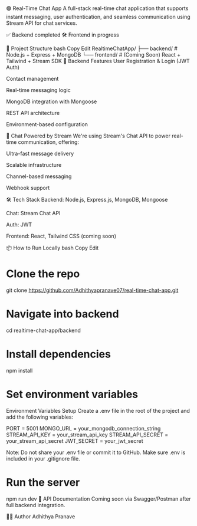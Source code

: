 🟢 Real-Time Chat App
A full-stack real-time chat application that supports instant messaging, user authentication, and seamless communication using Stream API for chat services.

✅ Backend completed
🛠️ Frontend in progress

📂 Project Structure
bash
Copy
Edit
RealtimeChatApp/
├── backend/     # Node.js + Express + MongoDB
└── frontend/    # (Coming Soon) React + Tailwind + Stream SDK
🚀 Backend Features
User Registration & Login (JWT Auth)

Contact management

Real-time messaging logic

MongoDB integration with Mongoose

REST API architecture

Environment-based configuration

💬 Chat Powered by Stream
We're using Stream's Chat API to power real-time communication, offering:

Ultra-fast message delivery

Scalable infrastructure

Channel-based messaging

Webhook support

🛠️ Tech Stack
Backend: Node.js, Express.js, MongoDB, Mongoose

Chat: Stream Chat API

Auth: JWT

Frontend: React, Tailwind CSS (coming soon)

📦 How to Run Locally
bash
Copy
Edit
# Clone the repo
git clone https://github.com/Adhithyapranave07/real-time-chat-app.git

# Navigate into backend
cd realtime-chat-app/backend

# Install dependencies
npm install

# Set environment variables
Environment Variables Setup
Create a .env file in the root of the project and add the following variables:

PORT = 5001
MONGO_URL = your_mongodb_connection_string
STREAM_API_KEY = your_stream_api_key
STREAM_API_SECRET = your_stream_api_secret
JWT_SECRET = your_jwt_secret

Note: Do not share your .env file or commit it to GitHub. Make sure .env is included in your .gitignore file.

# Run the server
npm run dev 
🧪 API Documentation
Coming soon via Swagger/Postman after full backend integration.

👨‍💻 Author
Adhithya Pranave
